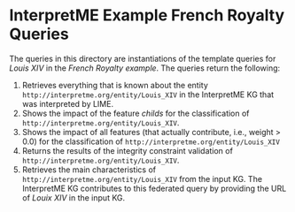 # InterpretME Example French Royalty Queries

The queries in this directory are instantiations of the template queries for _Louis XIV_ in the _French Royalty example_.
The queries return the following:

1. Retrieves everything that is known about the entity `http://interpretme.org/entity/Louis_XIV` in the InterpretME KG that was interpreted by LIME.
2. Shows the impact of the feature _childs_ for the classification of `http://interpretme.org/entity/Louis_XIV`.
3. Shows the impact of all features (that actually contribute, i.e., weight > 0.0) for the classification of `http://interpretme.org/entity/Louis_XIV`
4. Returns the results of the integrity constraint validation of `http://interpretme.org/entity/Louis_XIV`.
5. Retrieves the main characteristics of `http://interpretme.org/entity/Louis_XIV` from the input KG. The InterpretME KG contributes to this federated query by providing the URL of _Louix XIV_ in the input KG.
